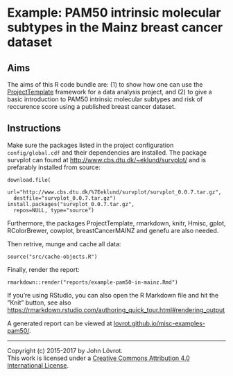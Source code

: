 Example: PAM50 intrinsic molecular subtypes in the Mainz breast cancer dataset
==============================================================================

Aims
----

The aims of this R code bundle are: (1) to show how one can use the [ProjectTemplate](http://projecttemplate.net/) framework for a data analysis project, and (2) to give a basic introduction to PAM50 intrinsic molecular subtypes and risk of reccurence score using a published breast cancer dataset.

Instructions
------------

Make sure the packages listed in the project configuration `config/global.cdf` and their dependencies are installed. The package survplot can found at http://www.cbs.dtu.dk/~eklund/survplot/ and is prefarably installed from source:
```
download.file(
  url="http://www.cbs.dtu.dk/%7Eeklund/survplot/survplot_0.0.7.tar.gz",
  destfile="survplot_0.0.7.tar.gz")
install.packages("survplot_0.0.7.tar.gz",
  repos=NULL, type="source")
```

Furthermore, the packages ProjectTemplate, rmarkdown, knitr, Hmisc, gplot, RColorBrewer, cowplot, breastCancerMAINZ and genefu are also needed.

Then retrive, munge and cache all data: 
```
source("src/cache-objects.R")
```

Finally, render the report:
```
rmarkdown::render("reports/example-pam50-in-mainz.Rmd")
```
If you’re using RStudio, you can also open the R Markdown file and hit the ”Knit” button, see also https://rmarkdown.rstudio.com/authoring_quick_tour.html#rendering_output

A generated report can be viewed at [lovrot.github.io/misc-examples-pam50/](http://lovrot.github.io/misc-examples-pam50/).

- - -

Copyright (c) 2015-2017 by John Lövrot.  
This work is licensed under a [Creative Commons Attribution 4.0 International License](http://creativecommons.org/licenses/by/4.0/).
